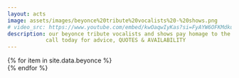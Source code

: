 ```yaml
---
layout: acts
image: assets/images/beyonce%20tribute%20vocalists%20-%20shows.png
# video_src: https://www.youtube.com/embed/kwOaqwIyKas?si=FyAYW6OFKMdkuAjb
description: our beyonce tribute vocalists and shows pay homage to the artist who, with the release of her debut album, Dangerously in Love (2003) saw destiny's child lead singer beyonce established as a solo artist worldwide, debuting at number one on the US Billboard 200 chart and earning five Grammy Awards, and featured the Billboard Hot 100 number one singles "Crazy in Love" and "Baby Boy".scotbase tributes to beyonce are energetic shows with fabulous vocalists, choreographed dance routines and stunning costumes.<hr>
            call today for advice, QUOTES & AVAILABILITY  
---
```


<div class="row mt-4 mb-4">
  {% for item in site.data.beyonce %}
    <div class="col-md-4 mb-5">
      <div class="card border-0 shadow h-100">
        <a href="/acts/{{ item.title | slugify }}">
          <img class="card-img-top" src="{{ item.image_src }}" alt="" />
        </a>
      </div>
    </div>
  {% endfor %}
</div>